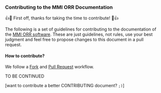 ### Contributing to the MMI ORR Documentation

:+1::tada: First off, thanks for taking the time to contribute! :tada::+1:

The following is a set of guidelines for contributing to the documentation of the [MMI ORR software](https://github.com/mmisw/mmiorr).
These are just guidelines, not rules, use your best judgment and feel free to propose changes to this document in a pull request.

#### How to contribute?

We follow a [Fork](https://help.github.com/articles/fork-a-repo/) and [Pull Request](https://help.github.com/articles/using-pull-requests/) workflow.

TO BE CONTINUED

\[want to contribute a better CONTRIBUTING document? `;)`\]
